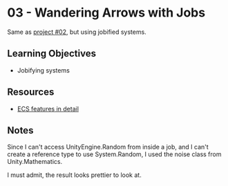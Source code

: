 # 03 - Wandering Arrows with Jobs #
Same as [project #02](/02%20-%20Wandering%20Arrows), but using jobified systems.


Learning Objectives
---
- Jobifying systems


Resources
---
- [ECS features in detail](https://github.com/Unity-Technologies/EntityComponentSystemSamples/blob/master/Documentation/content/ecs_in_detail.md)


Notes
---
Since I can't access UnityEngine.Random from inside a job, and I can't create a reference type to use System.Random, I used the noise class from Unity.Mathematics.

I must admit, the result looks prettier to look at.
